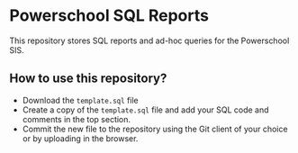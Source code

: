 # Powerschool SQL Reports

This repository stores SQL reports and ad-hoc queries for the Powerschool SIS. 

## How to use this repository?
* Download the ``template.sql`` file
* Create a copy of the ``template.sql`` file and add your SQL code and comments in the top section.
* Commit the new file to the repository using the Git client of your choice or by uploading in the browser.
